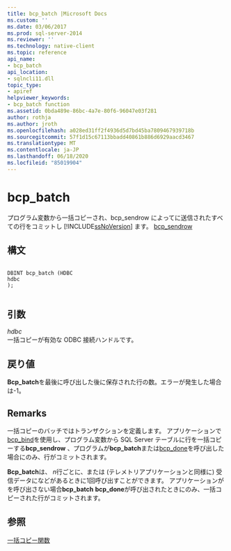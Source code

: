 ```yaml
---
title: bcp_batch |Microsoft Docs
ms.custom: ''
ms.date: 03/06/2017
ms.prod: sql-server-2014
ms.reviewer: ''
ms.technology: native-client
ms.topic: reference
api_name:
- bcp_batch
api_location:
- sqlncli11.dll
topic_type:
- apiref
helpviewer_keywords:
- bcp_batch function
ms.assetid: 0bda489e-86bc-4a7e-80f6-96047e03f281
author: rothja
ms.author: jroth
ms.openlocfilehash: a028ed31ff2f4936d5d7bd45ba7809467939718b
ms.sourcegitcommit: 57f1d15c67113bbadd40861b886d6929aacd3467
ms.translationtype: MT
ms.contentlocale: ja-JP
ms.lasthandoff: 06/18/2020
ms.locfileid: "85019904"
---
```

# <a name="bcp_batch"></a>bcp_batch
  プログラム変数から一括コピーされ、bcp_sendrow によってに送信されたすべての行をコミットし [!INCLUDE[ssNoVersion](../../includes/ssnoversion-md.md)] ます。 [bcp_sendrow](bcp-sendrow.md)  
  
## <a name="syntax"></a>構文  
  
```  
  
DBINT bcp_batch (HDBC  
hdbc  
);  
  
```  
  
## <a name="arguments"></a>引数  
 *hdbc*  
 一括コピーが有効な ODBC 接続ハンドルです。  
  
## <a name="returns"></a>戻り値  
 **Bcp_batch**を最後に呼び出した後に保存された行の数。エラーが発生した場合は-1。  
  
## <a name="remarks"></a>Remarks  
 一括コピーのバッチではトランザクションを定義します。 アプリケーションで[bcp_bind](bcp-bind.md)を使用し、プログラム変数から SQL Server テーブルに行を一括コピーする**bcp_sendrow** 、プログラムが**bcp_batch**または[bcp_done](bcp-done.md)を呼び出した場合にのみ、行がコミットされます。  
  
 **Bcp_batch**は、 *n*行ごとに、または (テレメトリアプリケーションと同様に) 受信データになどがあるときに1回呼び出すことができます。 アプリケーションがを呼び出さない場合**bcp_batch** **bcp_done**が呼び出されたときにのみ、一括コピーされた行がコミットされます。  
  
## <a name="see-also"></a>参照  
 [一括コピー関数](sql-server-driver-extensions-bulk-copy-functions.md)  
  
  
